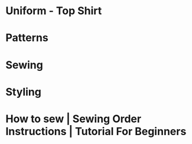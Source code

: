 # Uniform - Top Shirt

<picture src="Uniform1.jpg" alt="Uniform 1"></picture>

# Patterns

<picture src="Uniform3.jpg" alt="Uniform 2"></picture>

<picture src="Uniform7.png" alt="Uniform 7"></picture>

# Sewing

<picture src="Uniform6.jpg" alt="Uniform 6"></picture>

<picture src="Uniform4.jpg" alt="Uniform 4"></picture>

<picture src="Uniform5.jpg" alt="Uniform 5"></picture>

# Styling

<picture src="Uniform2.jpg" alt="Uniform 2"></picture>

# How to sew | Sewing Order Instructions | Tutorial For Beginners

<youtube embedId="YVnsFNrAIqY"></youtube>
